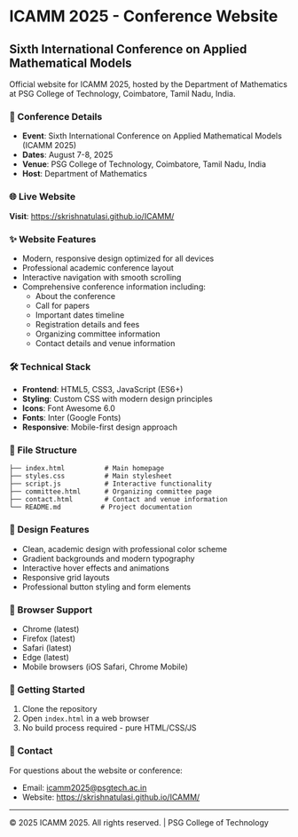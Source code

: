 # ICAMM 2025 - Conference Website

## Sixth International Conference on Applied Mathematical Models

Official website for ICAMM 2025, hosted by the Department of Mathematics at PSG College of Technology, Coimbatore, Tamil Nadu, India.

### 🎯 Conference Details
- **Event**: Sixth International Conference on Applied Mathematical Models (ICAMM 2025)
- **Dates**: August 7-8, 2025
- **Venue**: PSG College of Technology, Coimbatore, Tamil Nadu, India
- **Host**: Department of Mathematics

### 🌐 Live Website
**Visit**: https://skrishnatulasi.github.io/ICAMM/

### ✨ Website Features
- Modern, responsive design optimized for all devices
- Professional academic conference layout
- Interactive navigation with smooth scrolling
- Comprehensive conference information including:
  - About the conference
  - Call for papers
  - Important dates timeline
  - Registration details and fees
  - Organizing committee information
  - Contact details and venue information

### 🛠️ Technical Stack
- **Frontend**: HTML5, CSS3, JavaScript (ES6+)
- **Styling**: Custom CSS with modern design principles
- **Icons**: Font Awesome 6.0
- **Fonts**: Inter (Google Fonts)
- **Responsive**: Mobile-first design approach

### 📁 File Structure
```
├── index.html          # Main homepage
├── styles.css          # Main stylesheet
├── script.js           # Interactive functionality
├── committee.html      # Organizing committee page
├── contact.html        # Contact and venue information
└── README.md          # Project documentation
```

### 🎨 Design Features
- Clean, academic design with professional color scheme
- Gradient backgrounds and modern typography
- Interactive hover effects and animations
- Responsive grid layouts
- Professional button styling and form elements

### 📱 Browser Support
- Chrome (latest)
- Firefox (latest)
- Safari (latest)
- Edge (latest)
- Mobile browsers (iOS Safari, Chrome Mobile)

### 🚀 Getting Started
1. Clone the repository
2. Open `index.html` in a web browser
3. No build process required - pure HTML/CSS/JS

### 📧 Contact
For questions about the website or conference:
- Email: icamm2025@psgtech.ac.in
- Website: https://skrishnatulasi.github.io/ICAMM/

---

© 2025 ICAMM 2025. All rights reserved. | PSG College of Technology
